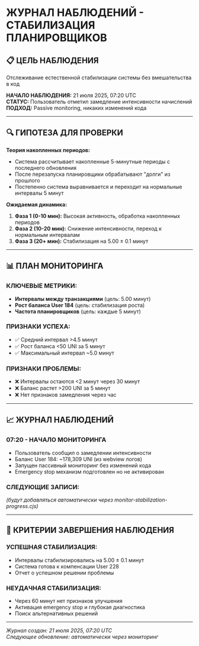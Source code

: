 # ЖУРНАЛ НАБЛЮДЕНИЙ - СТАБИЛИЗАЦИЯ ПЛАНИРОВЩИКОВ

## 📋 ЦЕЛЬ НАБЛЮДЕНИЯ
Отслеживание естественной стабилизации системы без вмешательства в код

**НАЧАЛО НАБЛЮДЕНИЯ:** 21 июля 2025, 07:20 UTC  
**СТАТУС:** Пользователь отметил замедление интенсивности начислений  
**ПОДХОД:** Passive monitoring, никаких изменений кода  

---

## 🔍 ГИПОТЕЗА ДЛЯ ПРОВЕРКИ

**Теория накопленных периодов:**
- Система рассчитывает накопленные 5-минутные периоды с последнего обновления
- После перезапуска планировщики обрабатывают "долги" из прошлого
- Постепенно система выравнивается и переходит на нормальные интервалы 5 минут

**Ожидаемая динамика:**
1. **Фаза 1 (0-10 мин):** Высокая активность, обработка накопленных периодов
2. **Фаза 2 (10-20 мин):** Снижение интенсивности, переход к нормальным интервалам  
3. **Фаза 3 (20+ мин):** Стабилизация на 5.00 ± 0.1 минут

---

## 📊 ПЛАН МОНИТОРИНГА

### КЛЮЧЕВЫЕ МЕТРИКИ:
- **Интервалы между транзакциями** (цель: 5.00 минут)
- **Рост баланса User 184** (цель: стабилизация роста)
- **Частота планировщиков** (цель: каждые 5 минут)

### ПРИЗНАКИ УСПЕХА:
- ✅ Средний интервал >4.5 минут
- ✅ Рост баланса <50 UNI за 5 минут  
- ✅ Максимальный интервал ~5.0 минут

### ПРИЗНАКИ ПРОБЛЕМЫ:
- ❌ Интервалы остаются <2 минут через 30 минут
- ❌ Баланс растет >200 UNI за 5 минут
- ❌ Нет признаков замедления через час

---

## 📈 ЖУРНАЛ НАБЛЮДЕНИЙ

### 07:20 - НАЧАЛО МОНИТОРИНГА
- Пользователь сообщил о замедлении интенсивности
- Баланс User 184: ~178,309 UNI (из webview логов)
- Запущен пассивный мониторинг без изменений кода
- Emergency stop механизм подготовлен но не активирован

### СЛЕДУЮЩИЕ ЗАПИСИ:
_(будут добавляться автоматически через monitor-stabilization-progress.cjs)_

---

## 🎯 КРИТЕРИИ ЗАВЕРШЕНИЯ НАБЛЮДЕНИЯ

### УСПЕШНАЯ СТАБИЛИЗАЦИЯ:
- Интервалы стабилизировались на 5.00 ± 0.1 минут  
- Система готова к компенсации User 228
- Отчет о успешном решении проблемы

### НЕУДАЧНАЯ СТАБИЛИЗАЦИЯ:
- Через 60 минут нет признаков улучшения
- Активация emergency stop и глубокая диагностика
- Поиск альтернативных решений

---

*Журнал создан: 21 июля 2025, 07:20 UTC*  
*Следующее обновление: автоматически через мониторинг*